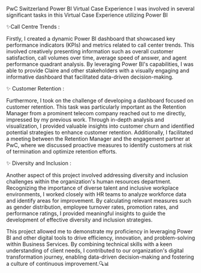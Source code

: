 PwC Switzerland Power BI Virtual Case Experience
I was involved in several significant tasks in this Virtual Case Experience utilizing Power BI

✨Call Centre Trends :

Firstly, I created a dynamic Power BI dashboard that showcased key performance indicators (KPIs) and metrics related to call center trends. This involved creatively presenting information such as overall customer satisfaction, call volumes over time, average speed of answer, and agent performance quadrant analysis. By leveraging Power BI's capabilities, I was able to provide Claire and other stakeholders with a visually engaging and informative dashboard that facilitated data-driven decision-making.

✨ Customer Retention :

Furthermore, I took on the challenge of developing a dashboard focused on customer retention. This task was particularly important as the Retention Manager from a prominent telecom company reached out to me directly, impressed by my previous work. Through in-depth analysis and visualization, I provided valuable insights into customer churn and identified potential strategies to enhance customer retention. Additionally, I facilitated a meeting between the Retention Manager and the engagement partner at PwC, where we discussed proactive measures to identify customers at risk of termination and optimize retention efforts.

✨ Diversity and Inclusion :

Another aspect of this project involved addressing diversity and inclusion challenges within the organization's human resources department. Recognizing the importance of diverse talent and inclusive workplace environments, I worked closely with HR teams to analyze workforce data and identify areas for improvement. By calculating relevant measures such as gender distribution, employee turnover rates, promotion rates, and performance ratings, I provided meaningful insights to guide the development of effective diversity and inclusion strategies.

This project allowed me to demonstrate my proficiency in leveraging Power BI and other digital tools to drive efficiency, innovation, and problem-solving within Business Services. By combining technical skills with a keen understanding of client needs, I contributed to our organization's digital transformation journey, enabling data-driven decision-making and fostering a culture of continuous improvement.🔍📊
